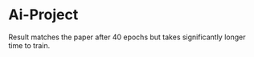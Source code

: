 # Ai-Project
Result matches the paper after 40 epochs but takes significantly longer time to train.
